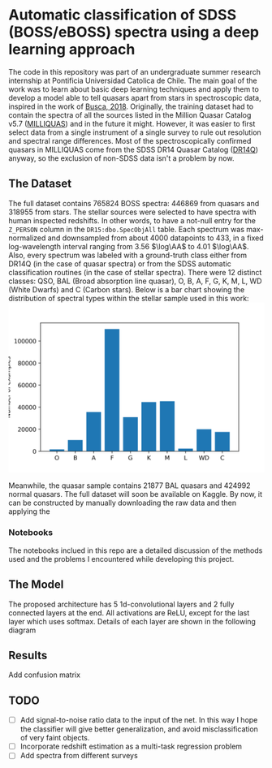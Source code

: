 # Automatic classification of SDSS (BOSS/eBOSS) spectra using a deep learning approach

The code in this repository was part of an undergraduate summer research internship at Pontificia Universidad Catolica de Chile. The main goal of the work was to learn about basic deep learning techniques and apply them to develop a model able to tell quasars apart from stars in spectroscopic data,
inspired in the work of [Busca, 2018](https://arxiv.org/abs/1808.09955).
Originally, the training dataset had to contain the spectra of all the sources listed in the Million Quasar Catalog v5.7 ([MILLIQUAS](http://quasars.org/milliquas.htm)) and in the future it might. However, it was easier to first select data from a single instrument of a single survey to rule out resolution and spectral range differences. Most of the spectroscopically confirmed quasars in MILLIQUAS come from the SDSS DR14 Quasar Catalog ([DR14Q](https://arxiv.org/abs/1712.05029)) anyway, so the exclusion of non-SDSS data isn't a problem by now.

## The Dataset

The full dataset contains 765824 BOSS spectra: 446869 from quasars and 318955 from stars. The stellar sources were selected to have spectra with human inspected redshifts. In other words, to have a not-null entry for the ``Z_PERSON`` column in the ``DR15:dbo.SpecObjAll`` table. Each spectrum was max-normalized and downsampled from about 4000 datapoints to 433, in a fixed log-wavelength interval ranging from 3.56 $\log\AA$ to 4.01 $\log\AA$. Also, every spectrum was labeled with a ground-truth class either from DR14Q (in the case of quasar spectra) or from the SDSS automatic classification routines (in the case of stellar spectra). There were 12 distinct classes: QSO, BAL (Broad absorption line quasar), O, B, A, F, G, K, M, L, WD (White Dwarfs) and C (Carbon stars).  Below is a bar chart showing the distribution of spectral types within the stellar sample used in this work:  
  ![alt text](plots/star_population.png "Stellar type distribution")

Meanwhile, the quasar sample contains 21877 BAL quasars and 424992 normal quasars. The full dataset will soon be available on Kaggle. By now, it can be constructed by manually downloading the raw data and then applying the

### Notebooks
The notebooks inclued in this repo are a detailed discussion of the methods used and the problems I encountered while developing this project.  

## The Model
The proposed architecture has 5  1d-convolutional layers and 2 fully connected layers at the end. All activations are ReLU, except for the last layer which uses softmax. Details of each layer are shown in the following diagram
## Results
Add confusion matrix
## TODO

- [ ] Add signal-to-noise ratio data to the input of the net. In this way I hope the classifier will give better generalization, and avoid misclassification of very faint objects.
- [ ] Incorporate redshift estimation as a multi-task regression problem
- [ ] Add spectra from different surveys